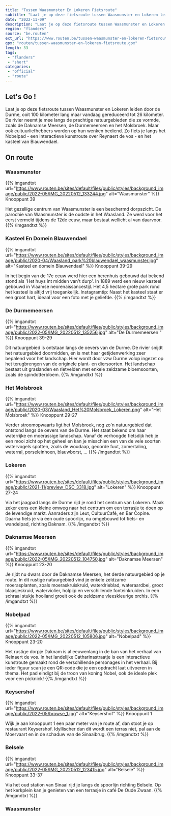 ```yaml
---
title: "Tussen Waasmunster En Lokeren Fietsroute"
subtitle: "Laat je op deze fietsroute tussen Waasmunster en Lokeren leiden door de Durme, ooit 100 kilometer lang maar vandaag gereduceerd tot 26 kilometer"
date: "2022-11-09"
description: "Laat je op deze fietsroute tussen Waasmunster en Lokeren leiden door de Durme, ooit 100 kilometer lang maar vandaag gereduceerd tot 26 kilometer"
region: "flanders"
source: "be.routen"
ext_url: "https://www.routen.be/tussen-waasmunster-en-lokeren-fietsroute"
gpx: "routen/tussen-waasmunster-en-lokeren-fietsroute.gpx"
length: 33
tags:
 - "flanders"
 - "short"
categories:
 - "official"
 - "route"
---
```


## Let's Go ! 

Laat je op deze fietsroute tussen Waasmunster en Lokeren leiden door de Durme, ooit 100 kilometer lang maar vandaag gereduceerd tot 26 kilometer. De rivier neemt je mee langs de prachtige natuurgebieden die ze vormde, zoals de Daknamse Meersen, de Durmemeersen en het Molsbroek. Maar ook cultuurliefhebbers worden op hun wenken bediend. Zo fiets je langs het Nobelpad - een interactieve kunstroute over Reynaert de vos - en het kasteel van Blauwendael.

## On route

### Waasmunster

{{% imgandtxt url="https://www.routen.be/sites/default/files/public/styles/background_image/public/2022-05/IMG_20220512_133244.jpg" alt="Waasmunster" %}}
Knooppunt 39

Het gezellige centrum van Waasmunster is een beschermd dorpszicht. De parochie van Waasmunster is de oudste in het Waasland. Ze werd voor het eerst vermeld tijdens de 12de eeuw, maar bestaat wellicht al van daarvoor.
{{% /imgandtxt %}}

### Kasteel En Domein Blauwendael

{{% imgandtxt url="https://www.routen.be/sites/default/files/public/styles/background_image/public/2020-04/Waasland_park%20blauwendael_waasmunster.jpg" alt="Kasteel en domein Blauwendael" %}}
Knooppunt 39-29

In het begin van de 17e eeuw werd hier een herenhuis gebouwd dat bekend stond als 'Het huys int midden van't durp'. In 1889 werd een nieuw kasteel gebouwd in Vlaamse neorenaissancestijl. Het 4,5 hectare grote park rond het kasteel is altijd vrij toegankelijk. Instagramtip: Naast het kasteel staat er een groot hart, ideaal voor een foto met je geliefde.
{{% /imgandtxt %}}

### De Durmemeersen 

{{% imgandtxt url="https://www.routen.be/sites/default/files/public/styles/background_image/public/2022-05/IMG_20220512_135256.jpg" alt="De Durmemeersen " %}}
Knooppunt 39-29

Dit natuurgebied is ontstaan langs de oevers van de Durme. De rivier snijdt het natuurgebied doormidden, en is met haar getijdenwerking zeer bepalend voor het landschap. Hier wordt door vzw Durme volop ingezet op het terugbrengen van de originele plant- en diersoorten. Het landschap bestaat uit graslanden en rietvelden met enkele zeldzame bloemsoorten, zoals de spindotterbloem.
{{% /imgandtxt %}}

### Het Molsbroek

{{% imgandtxt url="https://www.routen.be/sites/default/files/public/styles/background_image/public/2020-03/Waasland_Het%20Molsbroek_Lokeren.png" alt="Het Molsbroek" %}}
Knooppunt 29-27

Verder stroomopwaarts ligt het Molsbroek, nog zo'n natuurgebied dat ontstond langs de oevers van de Durme. Het staat bekend om haar waterrijke en moerassige landschap. Vanaf de verhoogde fietsdijk heb je een mooi zicht op het geheel en kan je misschien een van de vele soorten watervogels spotten, zoals de woudaap, geoorde fuut, zomertaling, waterral, porseleinhoen, blauwborst, ...
{{% /imgandtxt %}}

### Lokeren

{{% imgandtxt url="https://www.routen.be/sites/default/files/public/styles/background_image/public/2021-11/preview_DSC_3318.jpg" alt="Lokeren" %}}
Knooppunt 27-24

Via het jaagpad langs de Durme rijd je rond het centrum van Lokeren. Maak zeker eens een kleine omweg naar het centrum om een terrasje te doen op de levendige markt. Aanraders zijn Leut, CultuurCafé, en Bar Copine. Daarna fiets je via een oude spoorlijn, nu omgebouwd tot fiets- en wandelpad, richting Daknam.
{{% /imgandtxt %}}

### Daknamse Meersen

{{% imgandtxt url="https://www.routen.be/sites/default/files/public/styles/background_image/public/2022-05/IMG_20220512_104750.jpg" alt="Daknamse Meersen" %}}
Knooppunt 23-20

Je rijdt nu dwars door de Daknamse Meersen, het derde natuurgebied op je route. In dit rustige natuurgebied vind je enkele zeldzame moerasplanten, zoals moeraskruiskruid, waterdrieblad, wateraardbei, groot blaasjeskruid, waterviolier, holpijp en verschillende fonteinkruiden. In een schraal stukje hooiland groeit ook de zeldzame vleeskleurige orchis.
{{% /imgandtxt %}}

### Nobelpad

{{% imgandtxt url="https://www.routen.be/sites/default/files/public/styles/background_image/public/2022-05/IMG_20220512_105806.jpg" alt="Nobelpad" %}}
Knooppunt 23-20

Het rustige dorpje Daknam is al eeuwenlang in de ban van het verhaal van Reinaert de vos. In het landelijke Catharinastraatje is een interactieve kunstroute gemaakt rond de verschillende personages in het verhaal. Bij ieder figuur scan je een QR-code die je een opdracht laat uitvoeren in thema. Het pad eindigt bij de troon van koning Nobel, ook de ideale plek voor een picknick!
{{% /imgandtxt %}}

### Keysershof

{{% imgandtxt url="https://www.routen.be/sites/default/files/public/styles/background_image/public/2022-05/browse_1.jpg" alt="Keysershof" %}}
Knooppunt 1

Wijk je aan knooppunt 1 een paar meter van je route af, dan stoot je op restaurant Keysershof. Idyllischer dan dit wordt een terras niet, pal aan de Moervaart en in de schaduw van de Sinaaibrug.
{{% /imgandtxt %}}

### Belsele

{{% imgandtxt url="https://www.routen.be/sites/default/files/public/styles/background_image/public/2022-05/IMG_20220512_123415.jpg" alt="Belsele" %}}
Knooppunt 33-37

Via het oud station van Sinaai rijd je langs de spoorlijn richting Belsele. Op het kerkplein kan je genieten van een terrasje in café De Oude Zwaan.
{{% /imgandtxt %}}

### Waasmunster


